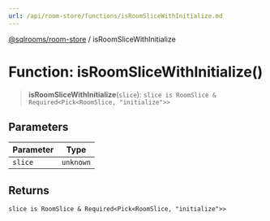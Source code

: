```yaml
---
url: /api/room-store/functions/isRoomSliceWithInitialize.md
---
```

[@sqlrooms/room-store](../index.md) / isRoomSliceWithInitialize

# Function: isRoomSliceWithInitialize()

> **isRoomSliceWithInitialize**(`slice`): `slice is RoomSlice & Required<Pick<RoomSlice, "initialize">>`

## Parameters

| Parameter | Type |
| ------ | ------ |
| `slice` | `unknown` |

## Returns

`slice is RoomSlice & Required<Pick<RoomSlice, "initialize">>`
